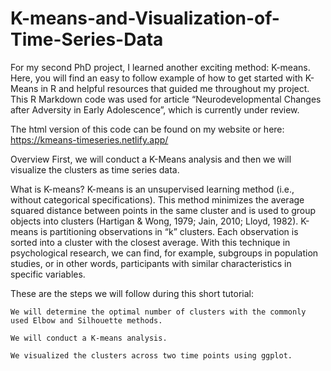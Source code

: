 # K-means-and-Visualization-of-Time-Series-Data
For my second PhD project, I learned another exciting method: K-means.  Here, you will find an easy to follow example of how to get started with K-Means in R and helpful resources that guided me throughout my project. This R Markdown code was used for article “Neurodevelopmental Changes after Adversity in Early Adolescence”, which is currently under review.

The html version of this code can be found on my website or here: https://kmeans-timeseries.netlify.app/

Overview
First, we will conduct a K-Means analysis and then we will visualize the clusters as time series data.

What is K-means?
K-means is an unsupervised learning method (i.e., without categorical specifications). This method minimizes the average squared distance between points in the same cluster and is used to group objects into clusters (Hartigan & Wong, 1979; Jain, 2010; Lloyd, 1982). K-means is partitioning observations in “k” clusters. Each observation is sorted into a cluster with the closest average. With this technique in psychological research, we can find, for example, subgroups in population studies, or in other words, participants with similar characteristics in specific variables.

These are the steps we will follow during this short tutorial:

    We will determine the optimal number of clusters with the commonly used Elbow and Silhouette methods.

    We will conduct a K-means analysis.

    We visualized the clusters across two time points using ggplot.
